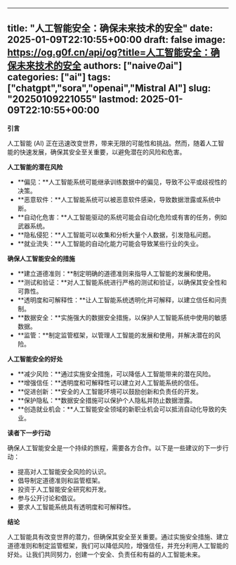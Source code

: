 
---
title: "人工智能安全：确保未来技术的安全"
date: 2025-01-09T22:10:55+00:00
draft: false
image: https://og.g0f.cn/api/og?title=人工智能安全：确保未来技术的安全
authors: ["naiveのai"]
categories: ["ai"]
tags: ["chatgpt","sora","openai","Mistral AI"]
slug: "20250109221055"
lastmod: 2025-01-09T22:10:55+00:00
---
**引言**

人工智能 (AI) 正在迅速改变世界，带来无限的可能性和挑战。然而，随着人工智能的快速发展，确保其安全至关重要，以避免潜在的风险和危害。

**人工智能的潜在风险**

* **偏见：**人工智能系统可能继承训练数据中的偏见，导致不公平或歧视性的决策。
* **恶意软件：**人工智能系统可以被恶意软件感染，导致数据泄露或系统中断。
* **自动化危害：**人工智能驱动的系统可能会自动化危险或有害的任务，例如武器系统。
* **隐私侵犯：**人工智能可以收集和分析大量个人数据，引发隐私问题。
* **就业流失：**人工智能的自动化能力可能会导致某些行业的失业。

**确保人工智能安全的措施**

* **建立道德准则：**制定明确的道德准则来指导人工智能的发展和使用。
* **测试和验证：**对人工智能系统进行严格的测试和验证，以确保其安全性和可靠性。
* **透明度和可解释性：**让人工智能系统透明化并可解释，以建立信任和问责制。
* **数据安全：**实施强大的数据安全措施，以保护人工智能系统中使用的敏感数据。
* **监管：**制定监管框架，以管理人工智能的发展和使用，并解决潜在的风险。

**人工智能安全的好处**

* **减少风险：**通过实施安全措施，可以降低人工智能带来的潜在风险。
* **增强信任：**透明度和可解释性可以建立对人工智能系统的信任。
* **促进创新：**安全的人工智能环境可以鼓励创新和负责任的开发。
* **保护隐私：**数据安全措施可以保护个人隐私并防止数据泄露。
* **创造就业机会：**人工智能安全领域的新职业机会可以抵消自动化导致的失业。

**读者下一步行动**

确保人工智能安全是一个持续的旅程，需要各方合作。以下是一些建议的下一步行动：

* 提高对人工智能安全风险的认识。
* 倡导制定道德准则和监管框架。
* 投资于人工智能安全研究和开发。
* 参与公开讨论和倡议。
* 要求人工智能系统具有透明度和可解释性。

**结论**

人工智能具有改变世界的潜力，但确保其安全至关重要。通过实施安全措施、建立道德准则和制定监管框架，我们可以降低风险，增强信任，并充分利用人工智能的好处。让我们共同努力，创建一个安全、负责任和有益的人工智能未来。